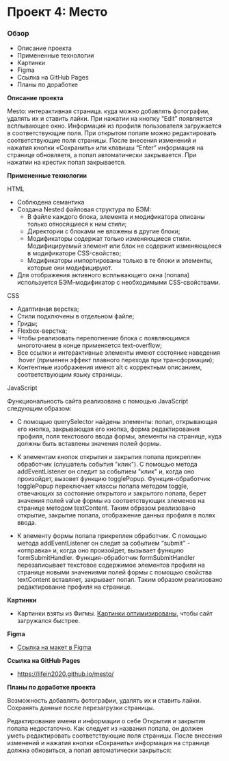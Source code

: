 # Проект 4: Место

### Обзор

* Описание проекта
* Примененные технологии
* Картинки
* Figma
* Ссылка  на GitHub Pages
* Планы по доработке

**Описание проекта**

Mesto: интерактивная страница. куда можно добавлять фотографии, удалять их и ставить лайки.
При нажатии на кнопку “Edit” появляется всплывающее окно. Информация из профиля пользователя загружается в соответствующие поля.
При открытом попапе можно редактировать соответствующие поля страницы. После внесения изменений и нажатия кнопки «Сохранить» или клавишы “Enter” информация на странице обновляетя, а попап автоматически закрывается.
При нажатии на крестик попап закрывается.

**Примененные технологии**

HTML
* Соблюдена семантика
* Создана Nested файловая структура по БЭМ:
  - В файле каждого блока, элемента и модификатора описаны только относящиеся к ним стили;
  - Директории с блоками не вложены в другие блоки;
  - Модификаторы содержат только изменяющиеся стили. Модифицируемый элемент или блок не содержит изменяющееся в модификаторе CSS-свойство;
  - Модификаторы импортированы только в те блоки и элементы, которые они модифицируют.
* Для отображения активного всплывающего окна (попапа) используется БЭМ-модификатор с необходимыми CSS-свойствами.

CSS
* Адаптивная верстка;
* Стили подключены в отдельном файле;
* Гриды;
* Flexbox-верстка;
* Чтобы реализовать переполнение блока с появляющимся многоточием в конце применяется text-overflow;
* Все ссылки и интерактивные элементы имеют состояние наведения :hover (применен эффект плавного перехода при трансформации);
* Контентные изображения имеют alt с корректным описанием, соответствующим языку страницы.

JavaScript

Функциональность сайта реализована с помощью JavaScript следующим образом:

* С помощью querySelector найдены элементы:
    попап,
    открывающая его кнопка,
    закрывающая его кнопка,
    форма редактирования профиля,
    поля текстового ввода формы,
    элементы на странице, куда должны быть вставлены значения полей формы.

 * К элементам кнопок открытия и закрытия попапа прикреплен обработчик (слушатель события "клик"). С помощью метода addEventListener он следит за событием "клик" и, когда оно произойдет, вызовет функцию togglePopup.
 Функция-обработчик togglePopup переключает классы попапа методом toggle, отвечающих за состояние открытого и закрытого попапа, берет значения полей value формы из соответствующих элеменов на странице методом textContent.
 Таким образом реализовано открытие, закрытие попапа, отображение данных профиля в полях ввода.

 * К элементу формы попапа прикреплен обработчик. С помощью метода addEventListener он следит за событием “submit” - «отправка» и, когда оно произойдет, вызывает функцию formSubmitHandler. Функция-обработчик formSubmitHandler перезаписывает текстовое содержимое элементов профиля на странице новыми значениями полей формы с помощью свойства textContent вставляет, закрывает попап.
 Таким образом реализовано редактирование профиля на странице.

**Картинки**

* Картинки взяты из Фигмы. [Картинки оптимизированы](https://tinypng.com/), чтобы сайт загружался быстрее.

**Figma**

* [Ссылка на макет в Figma](https://www.figma.com/file/2cn9N9jSkmxD84oJik7xL7/JavaScript.-Sprint-4?node-id=0%3A1)

**Ссылка  на GitHub Pages**

*  https://lifein2020.github.io/mesto/

**Планы по доработке проекта**

Возможность добавлять фотографии, удалять их и ставить лайки. Сохранять данные после перезагрузки страницы.

Редактирование имени и информации о себе
Открытия и закрытия попапа недостаточно. Как следует из названия попапа, он должен уметь редактировать соответствующие поля страницы. После внесения изменений и нажатия кнопки «Сохранить» информация на странице должна обновиться, а попап автоматически закрыться:

<!-- test -->
<!-- test -->
